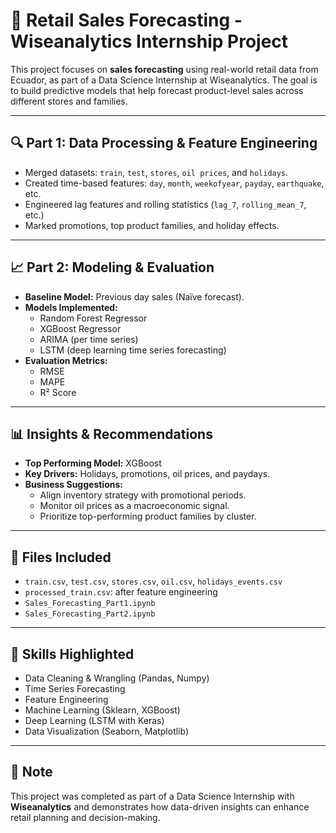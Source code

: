 # 🛒 Retail Sales Forecasting - Wiseanalytics Internship Project

This project focuses on **sales forecasting** using real-world retail data from Ecuador, as part of a Data Science Internship at Wiseanalytics. The goal is to build predictive models that help forecast product-level sales across different stores and families.

---

## 🔍 Part 1: Data Processing & Feature Engineering

- Merged datasets: `train`, `test`, `stores`, `oil prices`, and `holidays`.
- Created time-based features: `day`, `month`, `weekofyear`, `payday`, `earthquake`, etc.
- Engineered lag features and rolling statistics (`lag_7`, `rolling_mean_7`, etc.)
- Marked promotions, top product families, and holiday effects.

---

## 📈 Part 2: Modeling & Evaluation

- **Baseline Model:** Previous day sales (Naïve forecast).
- **Models Implemented:**
  - Random Forest Regressor
  - XGBoost Regressor
  - ARIMA (per time series)
  - LSTM (deep learning time series forecasting)
- **Evaluation Metrics:**
  - RMSE
  - MAPE
  - R² Score

---

## 📊 Insights & Recommendations

- **Top Performing Model:** XGBoost
- **Key Drivers:** Holidays, promotions, oil prices, and paydays.
- **Business Suggestions:**
  - Align inventory strategy with promotional periods.
  - Monitor oil prices as a macroeconomic signal.
  - Prioritize top-performing product families by cluster.

---

## 📁 Files Included

- `train.csv`, `test.csv`, `stores.csv`, `oil.csv`, `holidays_events.csv`
- `processed_train.csv`: after feature engineering
- `Sales_Forecasting_Part1.ipynb`
- `Sales_Forecasting_Part2.ipynb`

---

## 🧠 Skills Highlighted

- Data Cleaning & Wrangling (Pandas, Numpy)
- Time Series Forecasting
- Feature Engineering
- Machine Learning (Sklearn, XGBoost)
- Deep Learning (LSTM with Keras)
- Data Visualization (Seaborn, Matplotlib)

---

## 📌 Note

This project was completed as part of a Data Science Internship with **Wiseanalytics** and demonstrates how data-driven insights can enhance retail planning and decision-making.
